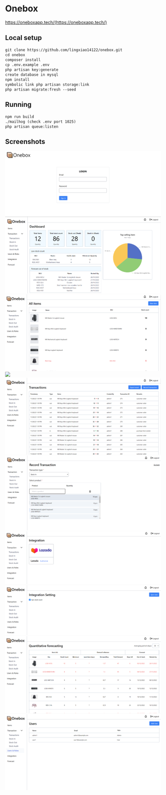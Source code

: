 # Onebox
https://oneboxapp.tech/(https://oneboxapp.tech/)
## Local setup
```
git clone https://github.com/lingxiao14122/onebox.git
cd onebox
composer install
cp .env.example .env
php artisan key:generate
create database in mysql
npm install
symbolic link php artisan storage:link
php artisan migrate:fresh --seed
```

## Running
```
npm run build
./mailhog (check .env port 1025)
php artisan queue:listen
```

## Screenshots
![](docs/login.png)
![](docs/dashboard.png)
![](docs/items.png)
![](docs/item_detail.png')
![](docs/transactions.png)
![](docs/new_transaction.png)
![](docs/integration.png)
![](docs/integration_setting.png)
![](docs/forecast.png)
![](docs/users.png)

